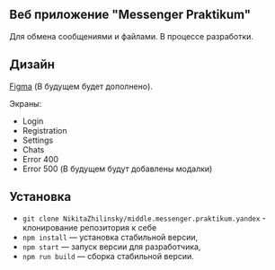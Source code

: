 ## Веб приложение "Messenger Praktikum"

Для обмена сообщениями и файлами. В процессе разработки.

## Дизайн

[Figma](https://www.figma.com/design/GpqNnf59Mr0BeUes3rN13M/Untitled?node-id=1-26&node-type=frame&t=vEKxvPvmh5J1vEYq-0) (В будущем будет дополнено).

Экраны:

- Login
- Registration
- Settings
- Chats
- Error 400
- Error 500
(В будущем будут добавлены модалки)

## Установка

- `git clone NikitaZhilinsky/middle.messenger.praktikum.yandex` - клонирование репозитория к себе
- `npm install` — установка стабильной версии,
- `npm start` — запуск версии для разработчика,
- `npm run build` — сборка стабильной версии.